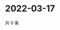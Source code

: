 # 2022-03-17

共 0 条

<!-- BEGIN WEIBO -->
<!-- 最后更新时间 Thu Mar 17 2022 13:16:47 GMT+0800 (China Standard Time) -->

<!-- END WEIBO -->
